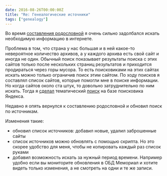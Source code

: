 ```yaml
---
date: 2016-08-26T00:00:00Z
title: "Re: Генеалогические источники"
tags: ["genealogy"]
---
```


Во время [составления родословной](/2014/04/03/genealogic-tree.html) я очень сильно задолбался
искать необходимую информацию в интернете.

Проблема в том, что страна у нас большая и в ней какое-то невероятное количество
архивов, а у каждого архива есть свой сайт и иногда не один. Обычный поиск
показывает результаты поиска с этих сайтов только после нескольких страниц
результатов и приходится продираться через горы мусора. То есть поисковиками на
этих сайтах искать можно только ограничив поиск этим сайтом. По ходу поисков я
составлял список сайтов, которые помогли мне в поиске информации. Но когда
сайтов около ста штук, то довольно затруднительно по ним искать. Тогда я
[сделал](/2014/12/18/genealogic-sources.html) тематический
[поиск](https://bronevichok.ru/sources) на базе поисковика Яндекса.

Недавно я опять вернулся к составлению родословной и обновил поиск по
источникам.

Изменения такие:

- обновил список источников: добавил новые, удалил заброшенные сайты
- список источников можно обновлять с помощью скрипта. Но это скорее удобство
для меня, чтобы не копировать каждый раз список руками
- добавил возможность искать за нужный период времени. Например удобно если вы
мониторите обновления в ОБД Мемориал и хотите видеть только изменения, а не
смотреть на одни и те же записи.
